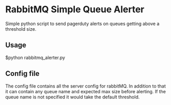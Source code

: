 # RabbitMQ Simple Queue Alerter
Simple python script to send pagerduty alerts on queues getting above a threshold size.

## Usage
$python rabbitmq_alerter.py

## Config file
The config file contains all the server config for rabbitMQ. In addition to that it can contain any queue name and expected max size before alerting. If the queue name is not specified it would take the default threshold.


